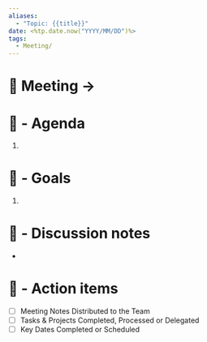 ```yaml
---
aliases:
  - "Topic: {{title}}"
date: <%tp.date.now("YYYY/MM/DD")%>
tags:
  - Meeting/
---
```


# 🚀 Meeting -> 




# 📅 - Agenda
1. 
# 🎯 - Goals
1. 
# 📝 - Discussion notes
- 

# 💠 - Action items
- [ ] Meeting Notes Distributed to the Team
- [ ] Tasks & Projects Completed, Processed or Delegated
- [ ] Key Dates Completed or Scheduled
